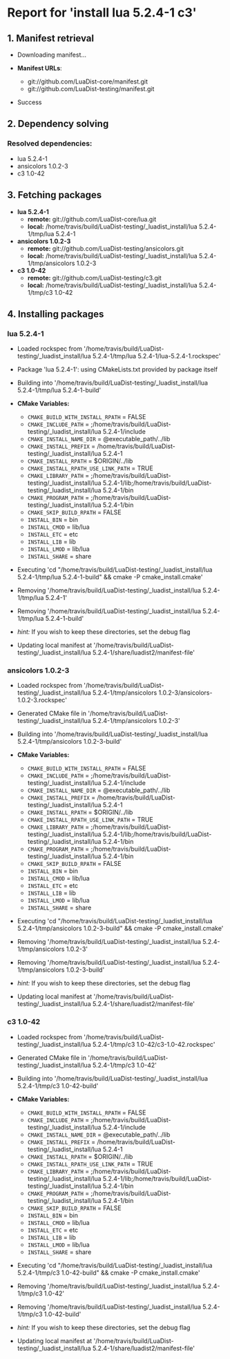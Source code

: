 # Report for 'install lua 5.2.4-1 c3'


## 1. Manifest retrieval

- Downloading manifest...

- **Manifest URLs**:
    - git://github.com/LuaDist-core/manifest.git
    - git://github.com/LuaDist-testing/manifest.git
- Success

## 2. Dependency solving


### Resolved dependencies:
- lua 5.2.4-1
- ansicolors 1.0.2-3
- c3 1.0-42

## 3. Fetching packages

- **lua 5.2.4-1**
    - **remote:** git://github.com/LuaDist-core/lua.git
    - **local:** /home/travis/build/LuaDist-testing/_luadist_install/lua 5.2.4-1/tmp/lua 5.2.4-1
- **ansicolors 1.0.2-3**
    - **remote:** git://github.com/LuaDist-testing/ansicolors.git
    - **local:** /home/travis/build/LuaDist-testing/_luadist_install/lua 5.2.4-1/tmp/ansicolors 1.0.2-3
- **c3 1.0-42**
    - **remote:** git://github.com/LuaDist-testing/c3.git
    - **local:** /home/travis/build/LuaDist-testing/_luadist_install/lua 5.2.4-1/tmp/c3 1.0-42

## 4. Installing packages


### lua 5.2.4-1
- Loaded rockspec from '/home/travis/build/LuaDist-testing/_luadist_install/lua 5.2.4-1/tmp/lua 5.2.4-1/lua-5.2.4-1.rockspec'
- Package 'lua 5.2.4-1': using CMakeLists.txt provided by package itself
- Building into '/home/travis/build/LuaDist-testing/_luadist_install/lua 5.2.4-1/tmp/lua 5.2.4-1-build'
- **CMake Variables:**
    - `CMAKE_BUILD_WITH_INSTALL_RPATH` = FALSE
    - `CMAKE_INCLUDE_PATH` = ;/home/travis/build/LuaDist-testing/_luadist_install/lua 5.2.4-1/include
    - `CMAKE_INSTALL_NAME_DIR` = @executable_path/../lib
    - `CMAKE_INSTALL_PREFIX` = /home/travis/build/LuaDist-testing/_luadist_install/lua 5.2.4-1
    - `CMAKE_INSTALL_RPATH` = $ORIGIN/../lib
    - `CMAKE_INSTALL_RPATH_USE_LINK_PATH` = TRUE
    - `CMAKE_LIBRARY_PATH` = ;/home/travis/build/LuaDist-testing/_luadist_install/lua 5.2.4-1/lib;/home/travis/build/LuaDist-testing/_luadist_install/lua 5.2.4-1/bin
    - `CMAKE_PROGRAM_PATH` = ;/home/travis/build/LuaDist-testing/_luadist_install/lua 5.2.4-1/bin
    - `CMAKE_SKIP_BUILD_RPATH` = FALSE
    - `INSTALL_BIN` = bin
    - `INSTALL_CMOD` = lib/lua
    - `INSTALL_ETC` = etc
    - `INSTALL_LIB` = lib
    - `INSTALL_LMOD` = lib/lua
    - `INSTALL_SHARE` = share
- Executing 'cd "/home/travis/build/LuaDist-testing/_luadist_install/lua 5.2.4-1/tmp/lua 5.2.4-1-build" && cmake -P cmake_install.cmake'
- Removing '/home/travis/build/LuaDist-testing/_luadist_install/lua 5.2.4-1/tmp/lua 5.2.4-1'
- Removing '/home/travis/build/LuaDist-testing/_luadist_install/lua 5.2.4-1/tmp/lua 5.2.4-1-build'

- *hint:* If you wish to keep these directories, set the debug flag
- Updating local manifest at '/home/travis/build/LuaDist-testing/_luadist_install/lua 5.2.4-1/share/luadist2/manifest-file'

### ansicolors 1.0.2-3
- Loaded rockspec from '/home/travis/build/LuaDist-testing/_luadist_install/lua 5.2.4-1/tmp/ansicolors 1.0.2-3/ansicolors-1.0.2-3.rockspec'
- Generated CMake file in '/home/travis/build/LuaDist-testing/_luadist_install/lua 5.2.4-1/tmp/ansicolors 1.0.2-3'
- Building into '/home/travis/build/LuaDist-testing/_luadist_install/lua 5.2.4-1/tmp/ansicolors 1.0.2-3-build'
- **CMake Variables:**
    - `CMAKE_BUILD_WITH_INSTALL_RPATH` = FALSE
    - `CMAKE_INCLUDE_PATH` = ;/home/travis/build/LuaDist-testing/_luadist_install/lua 5.2.4-1/include
    - `CMAKE_INSTALL_NAME_DIR` = @executable_path/../lib
    - `CMAKE_INSTALL_PREFIX` = /home/travis/build/LuaDist-testing/_luadist_install/lua 5.2.4-1
    - `CMAKE_INSTALL_RPATH` = $ORIGIN/../lib
    - `CMAKE_INSTALL_RPATH_USE_LINK_PATH` = TRUE
    - `CMAKE_LIBRARY_PATH` = ;/home/travis/build/LuaDist-testing/_luadist_install/lua 5.2.4-1/lib;/home/travis/build/LuaDist-testing/_luadist_install/lua 5.2.4-1/bin
    - `CMAKE_PROGRAM_PATH` = ;/home/travis/build/LuaDist-testing/_luadist_install/lua 5.2.4-1/bin
    - `CMAKE_SKIP_BUILD_RPATH` = FALSE
    - `INSTALL_BIN` = bin
    - `INSTALL_CMOD` = lib/lua
    - `INSTALL_ETC` = etc
    - `INSTALL_LIB` = lib
    - `INSTALL_LMOD` = lib/lua
    - `INSTALL_SHARE` = share
- Executing 'cd "/home/travis/build/LuaDist-testing/_luadist_install/lua 5.2.4-1/tmp/ansicolors 1.0.2-3-build" && cmake -P cmake_install.cmake'
- Removing '/home/travis/build/LuaDist-testing/_luadist_install/lua 5.2.4-1/tmp/ansicolors 1.0.2-3'
- Removing '/home/travis/build/LuaDist-testing/_luadist_install/lua 5.2.4-1/tmp/ansicolors 1.0.2-3-build'

- *hint:* If you wish to keep these directories, set the debug flag
- Updating local manifest at '/home/travis/build/LuaDist-testing/_luadist_install/lua 5.2.4-1/share/luadist2/manifest-file'

### c3 1.0-42
- Loaded rockspec from '/home/travis/build/LuaDist-testing/_luadist_install/lua 5.2.4-1/tmp/c3 1.0-42/c3-1.0-42.rockspec'
- Generated CMake file in '/home/travis/build/LuaDist-testing/_luadist_install/lua 5.2.4-1/tmp/c3 1.0-42'
- Building into '/home/travis/build/LuaDist-testing/_luadist_install/lua 5.2.4-1/tmp/c3 1.0-42-build'
- **CMake Variables:**
    - `CMAKE_BUILD_WITH_INSTALL_RPATH` = FALSE
    - `CMAKE_INCLUDE_PATH` = ;/home/travis/build/LuaDist-testing/_luadist_install/lua 5.2.4-1/include
    - `CMAKE_INSTALL_NAME_DIR` = @executable_path/../lib
    - `CMAKE_INSTALL_PREFIX` = /home/travis/build/LuaDist-testing/_luadist_install/lua 5.2.4-1
    - `CMAKE_INSTALL_RPATH` = $ORIGIN/../lib
    - `CMAKE_INSTALL_RPATH_USE_LINK_PATH` = TRUE
    - `CMAKE_LIBRARY_PATH` = ;/home/travis/build/LuaDist-testing/_luadist_install/lua 5.2.4-1/lib;/home/travis/build/LuaDist-testing/_luadist_install/lua 5.2.4-1/bin
    - `CMAKE_PROGRAM_PATH` = ;/home/travis/build/LuaDist-testing/_luadist_install/lua 5.2.4-1/bin
    - `CMAKE_SKIP_BUILD_RPATH` = FALSE
    - `INSTALL_BIN` = bin
    - `INSTALL_CMOD` = lib/lua
    - `INSTALL_ETC` = etc
    - `INSTALL_LIB` = lib
    - `INSTALL_LMOD` = lib/lua
    - `INSTALL_SHARE` = share
- Executing 'cd "/home/travis/build/LuaDist-testing/_luadist_install/lua 5.2.4-1/tmp/c3 1.0-42-build" && cmake -P cmake_install.cmake'
- Removing '/home/travis/build/LuaDist-testing/_luadist_install/lua 5.2.4-1/tmp/c3 1.0-42'
- Removing '/home/travis/build/LuaDist-testing/_luadist_install/lua 5.2.4-1/tmp/c3 1.0-42-build'

- *hint:* If you wish to keep these directories, set the debug flag
- Updating local manifest at '/home/travis/build/LuaDist-testing/_luadist_install/lua 5.2.4-1/share/luadist2/manifest-file'
